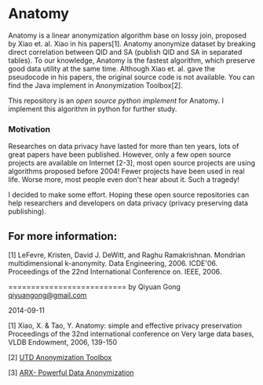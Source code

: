 Anatomy
===========================
Anatomy is a linear anonymization algorithm base on lossy join, proposed by Xiao et. al. Xiao in his papers[1]. Anatomy anonymize dataset by breaking direct correlation between QID and SA (publish QID and SA in separated tables). To our knowledge, Anatomy is the fastest algorithm, which preserve good data utility at the same time. Although Xiao et. al. gave the pseudocode in his papers, the original source code is not available. You can find the Java implement in Anonymization Toolbox[2].

This repository is an *open source python implement* for Anatomy. I implement this algorithm in python for further study.

### Motivation 
Researches on data privacy have lasted for more than ten years, lots of great papers have been published. However, only a few open source projects are available on Internet [2-3], most open source projects are using algorithms proposed before 2004! Fewer projects have been used in real life. Worse more, most people even don't hear about it. Such a tragedy! 

I decided to make some effort. Hoping these open source repositories can help researchers and developers on data privacy (privacy preserving data publishing).

## For more information:
[1]  LeFevre, Kristen, David J. DeWitt, and Raghu Ramakrishnan. Mondrian multidimensional k-anonymity. Data Engineering, 2006. ICDE'06. Proceedings of the 22nd International Conference on. IEEE, 2006.

==========================
by Qiyuan Gong
qiyuangong@gmail.com

2014-09-11

[1] Xiao, X. & Tao, Y. Anatomy: simple and effective privacy preservation Proceedings of the 32nd international conference on Very large data bases, VLDB Endowment, 2006, 139-150 

[2] [UTD Anonymization Toolbox](http://cs.utdallas.edu/dspl/cgi-bin/toolbox/index.php?go=home)

[3] [ARX- Powerful Data Anonymization](https://github.com/arx-deidentifier/arx)
